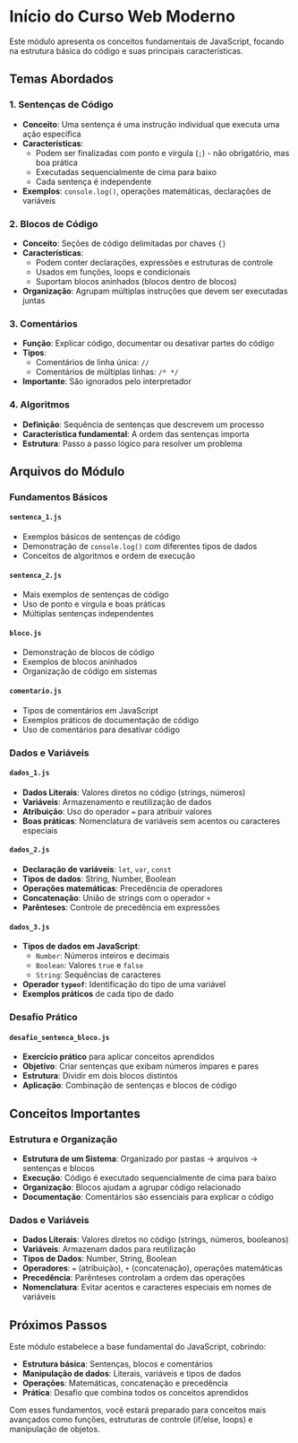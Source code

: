 # Início do Curso Web Moderno

Este módulo apresenta os conceitos fundamentais de JavaScript, focando na estrutura básica do código e suas principais características.

## Temas Abordados

### 1. Sentenças de Código
- **Conceito**: Uma sentença é uma instrução individual que executa uma ação específica
- **Características**: 
  - Podem ser finalizadas com ponto e vírgula (`;`) - não obrigatório, mas boa prática
  - Executadas sequencialmente de cima para baixo
  - Cada sentença é independente
- **Exemplos**: `console.log()`, operações matemáticas, declarações de variáveis

### 2. Blocos de Código
- **Conceito**: Seções de código delimitadas por chaves `{}`
- **Características**:
  - Podem conter declarações, expressões e estruturas de controle
  - Usados em funções, loops e condicionais
  - Suportam blocos aninhados (blocos dentro de blocos)
- **Organização**: Agrupam múltiplas instruções que devem ser executadas juntas

### 3. Comentários
- **Função**: Explicar código, documentar ou desativar partes do código
- **Tipos**:
  - Comentários de linha única: `//`
  - Comentários de múltiplas linhas: `/* */`
- **Importante**: São ignorados pelo interpretador

### 4. Algoritmos
- **Definição**: Sequência de sentenças que descrevem um processo
- **Característica fundamental**: A ordem das sentenças importa
- **Estrutura**: Passo a passo lógico para resolver um problema

## Arquivos do Módulo

### Fundamentos Básicos

#### `sentenca_1.js`
- Exemplos básicos de sentenças de código
- Demonstração de `console.log()` com diferentes tipos de dados
- Conceitos de algoritmos e ordem de execução

#### `sentenca_2.js`
- Mais exemplos de sentenças de código
- Uso de ponto e vírgula e boas práticas
- Múltiplas sentenças independentes

#### `bloco.js`
- Demonstração de blocos de código
- Exemplos de blocos aninhados
- Organização de código em sistemas

#### `comentario.js`
- Tipos de comentários em JavaScript
- Exemplos práticos de documentação de código
- Uso de comentários para desativar código

### Dados e Variáveis

#### `dados_1.js`
- **Dados Literais**: Valores diretos no código (strings, números)
- **Variáveis**: Armazenamento e reutilização de dados
- **Atribuição**: Uso do operador `=` para atribuir valores
- **Boas práticas**: Nomenclatura de variáveis sem acentos ou caracteres especiais

#### `dados_2.js`
- **Declaração de variáveis**: `let`, `var`, `const`
- **Tipos de dados**: String, Number, Boolean
- **Operações matemáticas**: Precedência de operadores
- **Concatenação**: União de strings com o operador `+`
- **Parênteses**: Controle de precedência em expressões

#### `dados_3.js`
- **Tipos de dados em JavaScript**:
  - `Number`: Números inteiros e decimais
  - `Boolean`: Valores `true` e `false`
  - `String`: Sequências de caracteres
- **Operador `typeof`**: Identificação do tipo de uma variável
- **Exemplos práticos** de cada tipo de dado

### Desafio Prático

#### `desafio_sentenca_bloco.js`
- **Exercício prático** para aplicar conceitos aprendidos
- **Objetivo**: Criar sentenças que exibam números ímpares e pares
- **Estrutura**: Dividir em dois blocos distintos
- **Aplicação**: Combinação de sentenças e blocos de código

## Conceitos Importantes

### Estrutura e Organização
- **Estrutura de um Sistema**: Organizado por pastas → arquivos → sentenças e blocos
- **Execução**: Código é executado sequencialmente de cima para baixo
- **Organização**: Blocos ajudam a agrupar código relacionado
- **Documentação**: Comentários são essenciais para explicar o código

### Dados e Variáveis
- **Dados Literais**: Valores diretos no código (strings, números, booleanos)
- **Variáveis**: Armazenam dados para reutilização
- **Tipos de Dados**: Number, String, Boolean
- **Operadores**: `=` (atribuição), `+` (concatenação), operações matemáticas
- **Precedência**: Parênteses controlam a ordem das operações
- **Nomenclatura**: Evitar acentos e caracteres especiais em nomes de variáveis

## Próximos Passos

Este módulo estabelece a base fundamental do JavaScript, cobrindo:
- **Estrutura básica**: Sentenças, blocos e comentários
- **Manipulação de dados**: Literais, variáveis e tipos de dados
- **Operações**: Matemáticas, concatenação e precedência
- **Prática**: Desafio que combina todos os conceitos aprendidos

Com esses fundamentos, você estará preparado para conceitos mais avançados como funções, estruturas de controle (if/else, loops) e manipulação de objetos.